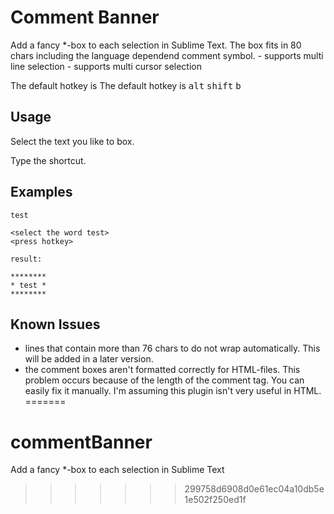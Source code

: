 Comment Banner
==============

Add a fancy *-box to each selection in Sublime Text. The box fits in 80
chars including the language dependend comment symbol.
    - supports multi line selection
    - supports multi cursor selection

The default hotkey is The default hotkey is <kbd>alt</kbd> <kbd>shift</kbd> <kbd>b</kbd>

Usage
-------

Select the text you like to box.

Type the shortcut.


Examples
----------

	test

	<select the word test>
	<press hotkey>

	result:

	********
	* test *
	********


Known Issues
-------
- lines that contain more than 76 chars to do not wrap automatically. This will
  be added in a later version.
- the comment boxes aren't formatted correctly for HTML-files. This problem
  occurs because of the length of the comment tag. You can easily fix it
  manually. I'm assuming this plugin isn't very useful in HTML. 
=======
# commentBanner
Add a fancy *-box to each selection in Sublime Text
>>>>>>> 299758d6908d0e61ec04a10db5e1e502f250ed1f
